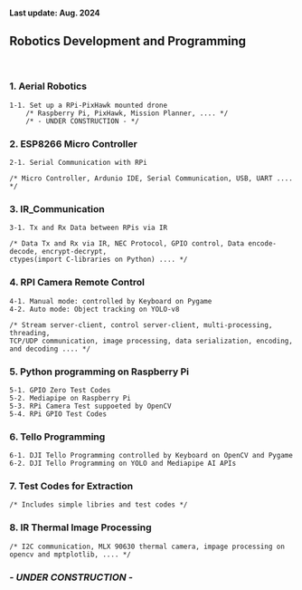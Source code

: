 <h4>Last update:  Aug. 2024</h4>

<h2> Robotics Development and Programming</h2>

<br/>
<h3>1. Aerial Robotics </h3>

    1-1. Set up a RPi-PixHawk mounted drone
        /* Raspberry Pi, PixHawk, Mission Planner, .... */
        /* - UNDER CONSTRUCTION - */  

<h3>2. ESP8266 Micro Controller</h3>
    
    2-1. Serial Communication with RPi 

    /* Micro Controller, Ardunio IDE, Serial Communication, USB, UART .... */

<h3>3. IR_Communication</h3>

    3-1. Tx and Rx Data between RPis via IR

    /* Data Tx and Rx via IR, NEC Protocol, GPIO control, Data encode-decode, encrypt-decrypt, 
    ctypes(import C-libraries on Python) .... */

<h3>4. RPI Camera Remote Control</h3>

    4-1. Manual mode: controlled by Keyboard on Pygame
    4-2. Auto mode: Object tracking on YOLO-v8
        
    /* Stream server-client, control server-client, multi-processing, threading, 
    TCP/UDP communication, image processing, data serialization, encoding, and decoding .... */ 

<h3>5. Python programming on Raspberry Pi</h3>

    5-1. GPIO Zero Test Codes
    5-2. Mediapipe on Raspberry Pi
    5-3. RPi Camera Test suppoeted by OpenCV
    5-4. RPi GPIO Test Codes

<h3>6. Tello Programming</h3>

    6-1. DJI Tello Programming controlled by Keyboard on OpenCV and Pygame
    6-2. DJI Tello Programming on YOLO and Mediapipe AI APIs

<h3>7. Test Codes for Extraction</h3>
    
    /* Includes simple libries and test codes */

<h3>8. IR Thermal Image Processing </h3>
    
    /* I2C communication, MLX 90630 thermal camera, impage processing on opencv and mptplotlib, .... */

<em><h3> - UNDER CONSTRUCTION - </h3></em>